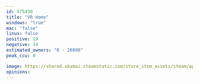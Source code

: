 ```yaml
---
id: 575430
title: "VR Home"
windows: "true"
mac: "false"
linux: false
positive: 19
negative: 14
estimated_owners: "0 - 20000"
peak_ccu: 0

image: https://shared.akamai.steamstatic.com/store_item_assets/steam/apps/575430/header.jpg?t=1681136036
opinions:
---
```

